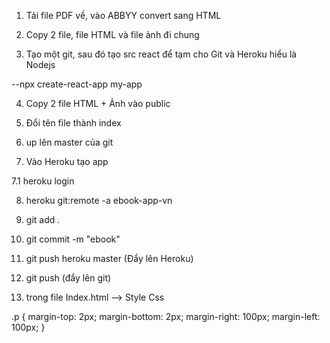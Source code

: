 1. Tải file PDF về, vào ABBYY convert sang HTML

2. Copy 2 file, file HTML và file ảnh đi chung

3. Tạo một git, sau đó tạo src react để tạm cho Git và Heroku hiểu là Nodejs

--npx create-react-app my-app

4. Copy 2 file HTML + Ảnh vào public

5. Đổi tên file thành index

6. up lên master của git

7. Vào Heroku tạo app

7.1 heroku login

8. heroku git:remote -a ebook-app-vn

9. git add .

10. git commit -m "ebook"

11. git push heroku master (Đẩy lên Heroku)

12. git push (đẩy lên git)


13. trong file Index.html --> Style Css

.p {
margin-top: 2px;
margin-bottom: 2px;
margin-right: 100px;
margin-left: 100px;
}